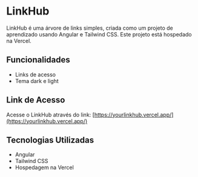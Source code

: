 # LinkHub

LinkHub é uma árvore de links simples, criada como um projeto de aprendizado usando Angular e Tailwind CSS. Este projeto está hospedado na Vercel.

## Funcionalidades

- Links de acesso
- Tema dark e light

## Link de Acesso

Acesse o LinkHub através do link: [https://yourlinkhub.vercel.app/](https://yourlinkhub.vercel.app/)

## Tecnologias Utilizadas

- Angular
- Tailwind CSS
- Hospedagem na Vercel


